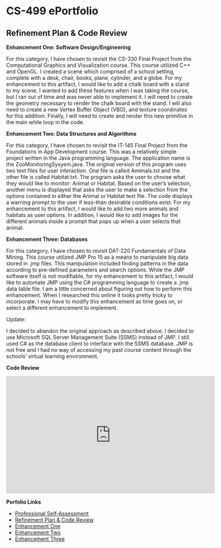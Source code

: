 # CS-499 ePortfolio

## Refinement Plan & Code Review

**Enhancement One: Software Design/Engineering**

For this category, I have chosen to revisit the CS-330 Final Project from the Computational Graphics and Visualization course. This course utilized C++ and OpenGL. I created a scene which comprised of a school setting, complete with a desk, chair, books, plane, cylinder, and a globe. For my enhancement to this artifact, I would like to add a chalk board with a stand to my scene. I wanted to add these features when I was taking the course, but I ran out of time and was never able to implement it. I will need to create the geometry necessary to render the chalk board with the stand. I will also need to create a new Vertex Buffer Object (VBO), and texture coordinates for this addition. Finally, I will need to create and render this new primitive in the main while loop in the code.

**Enhancement Two: Data Structures and Algorithms**

For this category, I have chosen to revisit the IT-145 Final Project from the Foundations in App Development course. This was a relatively simple project written in the Java programming language. The application name is the ZooMonitoringSysyem.java. The original version of this program uses two text files for user interaction. One file is called Amimals.txt and the other file is called Habitat.txt. The program asks the user to choose what they would like to monitor: Animal or Habitat. Based on the user’s selection, another menu is displayed that asks the user to make a selection from the options contained in either the Animal or Habitat text file. The code displays a warning prompt to the user if less-than desirable conditions exist. For my enhancement to this artifact, I would like to add two more animals and habitats as user options. In addition, I would like to add images for the different animals inside a prompt that pops up when a user selects that animal. 

**Enhancement Three: Databases**

For this category, I have chosen to revisit DAT-220 Fundamentals of Data Mining. This course utilized JMP Pro 15 as a means to manipulate big data stored in .jmp files. This manipulation included finding patterns in the data according to pre-defined parameters and search options. While the JMP software itself is not modifiable, for my enhancement to this artifact, I would like to automate JMP using the C# programming language to create a .jmp data table file. I am a little concerned about figuring out how to perform this enhancement. When I researched this online it looks pretty tricky to incorporate. I may have to modify this enhancement as time goes on, or select a different enhancement to implement. 

Update:

I decided to abandon the original approach as described above. I decided to use Microsoft SQL Server Management Suite (SSMS) instead of JMP. I still used C# as the database client to interface with the SSMS database. JMP is not free and I had no way of accessing my past course content through the schools’ virtual learning environment.     

**Code Review**
<div align="center">
  <iframe 
        width="560" 
        height="315" 
        src="https://www.youtube.com/embed/X1X5X7YNeCQ" 
        frameborder="0" 
        allow="autoplay; encrypted-media" 
        allowfullscreen="">
  </iframe>
</div>

**Porfolio Links**<br>
* [Professional Self-Assessment](https://jlain36.github.io/index.html)<br>
* [Refinement Plan & Code Review](https://jlain36.github.io/Code_Review.html)<br>
* [Enhancement One](https://jlain36.github.io/Enhancement_One.html)<br>
* [Enhancement Two](https://jlain36.github.io/Enhancement_Two.html)<br>
* [Enhancement Three](https://jlain36.github.io/Enhancement_Three.html)
